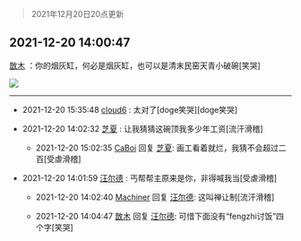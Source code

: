 > 2021年12月20日20点更新
<link rel="stylesheet" href="https://cdn.jsdelivr.net/gh/taotie6/sampleJSON@main/css/photo_show.css">
<meta name="referrer" content="no-referrer" />


 ## 2021-12-20 14:00:47 

 [㪚木](https://www.coolapk.com/feed/32248049?shareKey=ZmNhZmMzYjQyZmEyNjFjMDFjM2Y~) ：你的烟灰缸，何必是烟灰缸，也可以是清末民窑天青小破碗[笑哭] 

<div class="album">
<img class="img-item" src="http://image.coolapk.com/feed/2021/1220/14/1081091_df28dd78_0046_3066_125@2880x2880.jpeg" />
</div>

 ------- 

- 2021-12-20 15:35:48 [cloud6](uid=852635) : 太对了[doge笑哭][doge笑哭] 

- 2021-12-20 14:02:32 [芝夏](uid=3226904) : 让我猜猜这碗顶我多少年工资[流汗滑稽] 

    - 2021-12-20 15:02:35 [CaBoi](uid=3746166) 回复 [芝夏](uid=3226904): 画工看着就烂，我猜不会超过二百[受虐滑稽] 

- 2021-12-20 14:01:59 [汪尔德](uid=1595236) : 丐帮帮主原来是你，非得喊我当[受虐滑稽] 

    - 2021-12-20 14:02:40 [Machiner](uid=3114536) 回复 [汪尔德](uid=1595236): 这叫禅让制[流汗滑稽] 

    - 2021-12-20 14:04:47 [㪚木](uid=1081091) 回复 [汪尔德](uid=1595236): 可惜下面没有“fengzhi讨饭”四个字[笑哭] 

